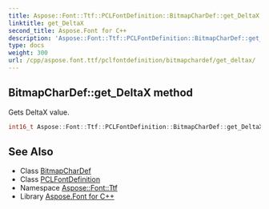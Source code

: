 ```yaml
---
title: Aspose::Font::Ttf::PCLFontDefinition::BitmapCharDef::get_DeltaX method
linktitle: get_DeltaX
second_title: Aspose.Font for C++
description: 'Aspose::Font::Ttf::PCLFontDefinition::BitmapCharDef::get_DeltaX method. Gets DeltaX value in C++.'
type: docs
weight: 300
url: /cpp/aspose.font.ttf/pclfontdefinition/bitmapchardef/get_deltax/
---
```

## BitmapCharDef::get_DeltaX method


Gets DeltaX value.

```cpp
int16_t Aspose::Font::Ttf::PCLFontDefinition::BitmapCharDef::get_DeltaX() const
```

## See Also

* Class [BitmapCharDef](../)
* Class [PCLFontDefinition](../../)
* Namespace [Aspose::Font::Ttf](../../../)
* Library [Aspose.Font for C++](../../../../)
